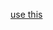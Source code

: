 <!-- https://www.ijettjournal.org/Volume-69/Issue-7/IJETT-V69I7P207.pdf
https://youtu.be/JlgkJ3bMEmI # tells how to do deap learning for rotten fruit with python <br> -->
[use this](https://www.ijsrd.com/articles/IJSRDV7I20377.pdf)
